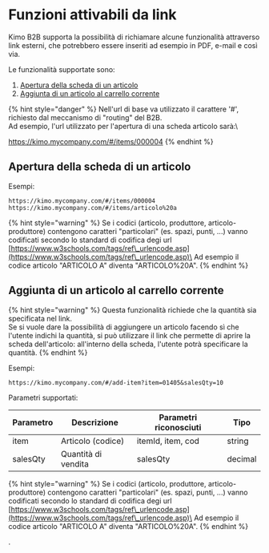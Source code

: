 # Funzioni attivabili da link

Kimo B2B supporta la possibilità di richiamare alcune funzionalità attraverso link esterni, che potrebbero essere inseriti ad esempio in PDF, e-mail e così via.

Le funzionalità supportate sono:

1. [Apertura della scheda di un articolo](funzioni-attivabili-da-link.md#aggiunta-di-un-articolo-al-carrello-corrente)
2. [Aggiunta di un articolo al carrello corrente](funzioni-attivabili-da-link.md#aggiunta-di-un-articolo-al-carrello-corrente-1)

{% hint style="danger" %}
Nell'url di base va utilizzato il carattere '#', richiesto dal meccanismo di "routing" del B2B.\
Ad esempio, l'url utilizzato per l'apertura di una scheda articolo sarà:\
https://kimo.mycompany.com/#/items/000004
{% endhint %}

## Apertura della scheda di un articolo

Esempi:

```http
https://kimo.mycompany.com/#/items/000004
https://kimo.mycompany.com/#/items/articolo%20a
```

{% hint style="warning" %}
Se i codici (articolo, produttore, articolo-produttore) contengono caratteri "particolari" (es. spazi, punti, ...) vanno codificati secondo lo standard di codifica degi url [https://www.w3schools.com/tags/ref\_urlencode.asp](https://www.w3schools.com/tags/ref\_urlencode.asp)\
Ad esempio il codice articolo "ARTICOLO A" diventa "ARTICOLO%20A".
{% endhint %}

## Aggiunta di un articolo al carrello corrente

{% hint style="warning" %}
Questa funzionalità richiede che la quantità sia specificata nel link.\
Se si vuole dare la possibilità di aggiungere un articolo facendo sì che l'utente indichi la quantità, si può utilizzare il link che permette di aprire la scheda dell'articolo: all'interno della scheda, l'utente potrà specificare la quantità.
{% endhint %}

Esempi:

```http
https://kimo.mycompany.com/#/add-item?item=01405&salesQty=10
```

Parametri supportati:

| Parametro | Descrizione         | Parametri riconosciuti | Tipo    |
| --------- | ------------------- | ---------------------- | ------- |
| item      | Articolo (codice)   | itemId, item, cod      | string  |
| salesQty  | Quantità di vendita | salesQty               | decimal |

{% hint style="warning" %}
Se i codici (articolo, produttore, articolo-produttore) contengono caratteri "particolari" (es. spazi, punti, ...) vanno codificati secondo lo standard di codifica degi url [https://www.w3schools.com/tags/ref\_urlencode.asp](https://www.w3schools.com/tags/ref\_urlencode.asp)\
Ad esempio il codice articolo "ARTICOLO A" diventa "ARTICOLO%20A".
{% endhint %}

.